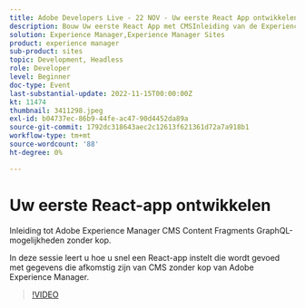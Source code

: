 ```yaml
---
title: Adobe Developers Live - 22 NOV - Uw eerste React App ontwikkelen
description: Bouw Uw eerste React App met CMSInleiding van de Experience Manager zonder hoofd aan Adobe Experience Manager CMS Content Fragments GraphQL mogelijkheden.In deze zitting, zult u leren hoe te om een React App snel te installeren die met gegevens wordt gevoed die van Adobe Experience Manager zonder hoofd CMS komen.
solution: Experience Manager,Experience Manager Sites
product: experience manager
sub-product: sites
topic: Development, Headless
role: Developer
level: Beginner
doc-type: Event
last-substantial-update: 2022-11-15T00:00:00Z
kt: 11474
thumbnail: 3411298.jpeg
exl-id: b04737ec-86b9-44fe-ac47-90d4452da89a
source-git-commit: 1792dc318643aec2c12613f621361d72a7a918b1
workflow-type: tm+mt
source-wordcount: '88'
ht-degree: 0%

---
```


# Uw eerste React-app ontwikkelen

Inleiding tot Adobe Experience Manager CMS Content Fragments GraphQL-mogelijkheden zonder kop.

In deze sessie leert u hoe u snel een React-app instelt die wordt gevoed met gegevens die afkomstig zijn van CMS zonder kop van Adobe Experience Manager.

>[!VIDEO](https://video.tv.adobe.com/v/3411298/?quality=12&learn=on)
